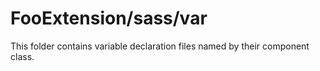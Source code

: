 # FooExtension/sass/var

This folder contains variable declaration files named by their component class.
